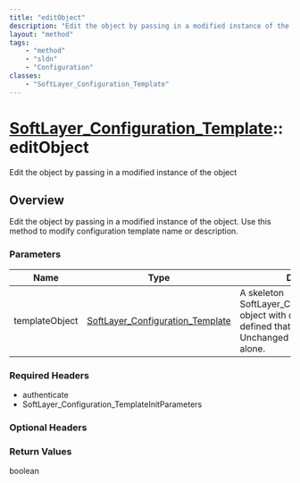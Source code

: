 ```yaml
---
title: "editObject"
description: "Edit the object by passing in a modified instance of the object. Use this method to modify configuration template name o... "
layout: "method"
tags:
    - "method"
    - "sldn"
    - "Configuration"
classes:
    - "SoftLayer_Configuration_Template"
---
```

# [SoftLayer_Configuration_Template](/reference/services/SoftLayer_Configuration_Template)::editObject

Edit the object by passing in a modified instance of the object


## Overview 
Edit the object by passing in a modified instance of the object. Use this method to modify configuration template name or description. 

### Parameters 
|Name | Type | Description |
| --- | --- | --- |
|templateObject| <a href='/reference/datatypes/SoftLayer_Configuration_Template'>SoftLayer_Configuration_Template </a>| A skeleton SoftLayer_Configuration_Template object with only the properties defined that you wish to change. Unchanged properties are left alone.|


### Required Headers
* authenticate
* SoftLayer_Configuration_TemplateInitParameters

### Optional Headers

### Return Values
boolean

